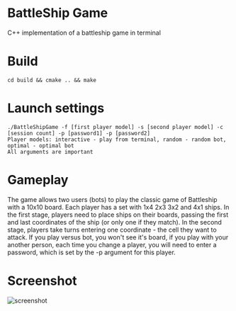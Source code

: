 # BattleShip Game

C++ implementation of a battleship game in terminal

# Build
    cd build && cmake .. && make
# Launch settings
    ./BattleShipGame -f [first player model] -s [second player model] -c [session count] -p [password1] -p [password2]
    Player models: interactive - play from terminal, random - random bot, optimal - optimal bot
    All arguments are important

# Gameplay
The game allows two users (bots) to play the classic game of Battleship with a 10x10 board.
Each player has a set with 1x4 2x3 3x2 and 4x1 ships.
In the first stage, players need to place ships on their boards, passing the first and last coordinates of the ship (or only one if they match).
In the second stage, players take turns entering one coordinate - the cell they want to attack.
If you play versus bot, you won't see it's board, if you play with your another person, each time you change a player, 
you will need to enter a password, which is set by the -p argument for this player.

# Screenshot
![screenshot](https://raw.githubusercontent.com/okm-lab/engnr-nsu-cpp-2021/lab5/5/Images/bs_demo.jpeg)